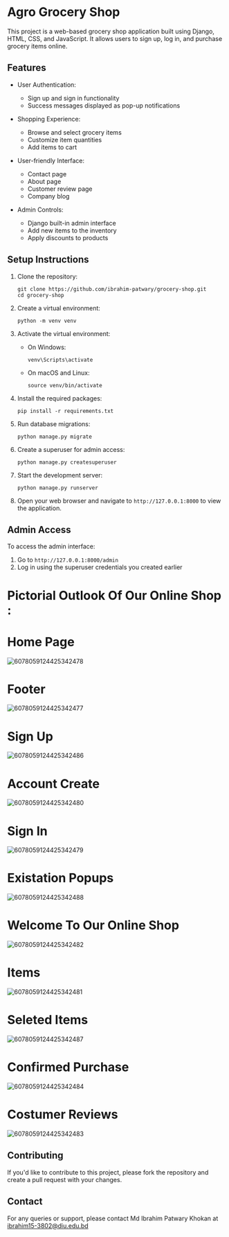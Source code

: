# Agro Grocery Shop

This project is a web-based grocery shop application built using Django, HTML, CSS, and JavaScript. It allows users to sign up, log in, and purchase grocery items online.

## Features

- User Authentication:
  - Sign up and sign in functionality
  - Success messages displayed as pop-up notifications

- Shopping Experience:
  - Browse and select grocery items
  - Customize item quantities
  - Add items to cart

- User-friendly Interface:
  - Contact page
  - About page
  - Customer review page
  - Company blog

- Admin Controls:
  - Django built-in admin interface
  - Add new items to the inventory
  - Apply discounts to products

## Setup Instructions

1. Clone the repository:
   ```
   git clone https://github.com/ibrahim-patwary/grocery-shop.git
   cd grocery-shop
   ```

2. Create a virtual environment:
   ```
   python -m venv venv
   ```

3. Activate the virtual environment:
   - On Windows:
     ```
     venv\Scripts\activate
     ```
   - On macOS and Linux:
     ```
     source venv/bin/activate
     ```

4. Install the required packages:
   ```
   pip install -r requirements.txt
   ```

5. Run database migrations:
   ```
   python manage.py migrate
   ```

6. Create a superuser for admin access:
   ```
   python manage.py createsuperuser
   ```

7. Start the development server:
   ```
   python manage.py runserver
   ```

8. Open your web browser and navigate to `http://127.0.0.1:8000` to view the application.

## Admin Access

To access the admin interface:

1. Go to `http://127.0.0.1:8000/admin`
2. Log in using the superuser credentials you created earlier


# Pictorial Outlook Of Our Online Shop :
# Home Page 
![6078059124425342478](https://github.com/user-attachments/assets/1cafb91f-7623-4c28-85d0-73699a9cafc3)
# Footer
![6078059124425342477](https://github.com/user-attachments/assets/4e0e9b17-ab23-4e6a-8160-beb06a6619c6)

# Sign Up  
![6078059124425342486](https://github.com/user-attachments/assets/9cba1d6b-9928-493e-83a0-050c88f929ca)

# Account Create
![6078059124425342480](https://github.com/user-attachments/assets/ece9c2f3-b74a-41b8-a976-b206cc354cb4)

# Sign In 
![6078059124425342479](https://github.com/user-attachments/assets/25fd303b-1f11-4b8b-b746-848a23fa0006)

# Existation Popups
![6078059124425342488](https://github.com/user-attachments/assets/d2292c03-d388-4df4-80ef-1fa63d9763d1)

# Welcome To Our Online Shop
![6078059124425342482](https://github.com/user-attachments/assets/541897bf-a976-43d5-bac9-34c029c09e82)




# Items 
![6078059124425342481](https://github.com/user-attachments/assets/e87434f7-bf48-4ba4-ad84-03a8e76b577c)


# Seleted Items 
![6078059124425342487](https://github.com/user-attachments/assets/b4396890-cfd5-4019-9181-067b3281d37d)

# Confirmed Purchase
![6078059124425342484](https://github.com/user-attachments/assets/1715e9cb-ba01-464e-8b4e-e8a4a65aa4ca)
# Costumer Reviews
![6078059124425342483](https://github.com/user-attachments/assets/4116589a-7bbf-48f2-a82e-89ef7c025cff)

## Contributing

If you'd like to contribute to this project, please fork the repository and create a pull request with your changes.

## Contact

For any queries or support, please contact Md Ibrahim Patwary Khokan at ibrahim15-3802@diu.edu.bd 
